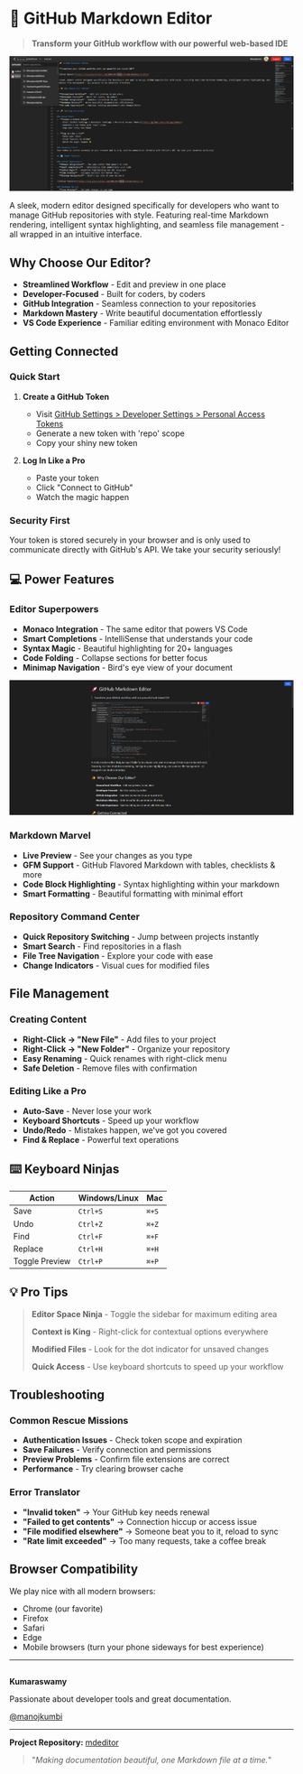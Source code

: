# 🚀 GitHub Markdown Editor

> **Transform your GitHub workflow with our powerful web-based IDE**

![Editor Banner](./images/hero.png)

A sleek, modern editor designed specifically for developers who want to manage GitHub repositories with style. Featuring real-time Markdown rendering, intelligent syntax highlighting, and seamless file management - all wrapped in an intuitive interface.

## Why Choose Our Editor?

- **Streamlined Workflow** - Edit and preview in one place
- **Developer-Focused** - Built for coders, by coders
- **GitHub Integration** - Seamless connection to your repositories
- **Markdown Mastery** - Write beautiful documentation effortlessly
- **VS Code Experience** - Familiar editing environment with Monaco Editor

## Getting Connected

### Quick Start
1. **Create a GitHub Token**
   - Visit [GitHub Settings > Developer Settings > Personal Access Tokens](https://github.com/settings/tokens)
   - Generate a new token with 'repo' scope
   - Copy your shiny new token

2. **Log In Like a Pro**
   - Paste your token
   - Click "Connect to GitHub"
   - Watch the magic happen 

### Security First
Your token is stored securely in your browser and is only used to communicate directly with GitHub's API. We take your security seriously!

## 💻 Power Features

### Editor Superpowers
- **Monaco Integration** - The same editor that powers VS Code
- **Smart Completions** - IntelliSense that understands your code
- **Syntax Magic** - Beautiful highlighting for 20+ languages
- **Code Folding** - Collapse sections for better focus
- **Minimap Navigation** - Bird's eye view of your document

![Editor Features](./images/res.png)

### Markdown Marvel
- **Live Preview** - See your changes as you type
- **GFM Support** - GitHub Flavored Markdown with tables, checklists & more
- **Code Block Highlighting** - Syntax highlighting within your markdown
- **Smart Formatting** - Beautiful formatting with minimal effort

### Repository Command Center
- **Quick Repository Switching** - Jump between projects instantly
- **Smart Search** - Find repositories in a flash
- **File Tree Navigation** - Explore your code with ease
- **Change Indicators** - Visual cues for modified files

## File Management

### Creating Content
- **Right-Click → "New File"** - Add files to your project
- **Right-Click → "New Folder"** - Organize your repository
- **Easy Renaming** - Quick renames with right-click menu
- **Safe Deletion** - Remove files with confirmation

### Editing Like a Pro
- **Auto-Save** - Never lose your work
- **Keyboard Shortcuts** - Speed up your workflow
- **Undo/Redo** - Mistakes happen, we've got you covered
- **Find & Replace** - Powerful text operations

## ⌨️ Keyboard Ninjas

| Action | Windows/Linux | Mac |
|--------|--------------|-----|
| Save | `Ctrl+S` | `⌘+S` |
| Undo | `Ctrl+Z` | `⌘+Z` |
| Find | `Ctrl+F` | `⌘+F` |
| Replace | `Ctrl+H` | `⌘+H` |
| Toggle Preview | `Ctrl+P` | `⌘+P` |

## 💡 Pro Tips

> **Editor Space Ninja** - Toggle the sidebar for maximum editing area
> 
> **Context is King** - Right-click for contextual options everywhere
> 
> **Modified Files** - Look for the dot indicator for unsaved changes
> 
> **Quick Access** - Use keyboard shortcuts to speed up your workflow

##  Troubleshooting

### Common Rescue Missions
- **Authentication Issues** - Check token scope and expiration
- **Save Failures** - Verify connection and permissions
- **Preview Problems** - Confirm file extensions are correct
- **Performance** - Try clearing browser cache

### Error Translator
- **"Invalid token"** → Your GitHub key needs renewal
- **"Failed to get contents"** → Connection hiccup or access issue
- **"File modified elsewhere"** → Someone beat you to it, reload to sync
- **"Rate limit exceeded"** → Too many requests, take a coffee break

##  Browser Compatibility

We play nice with all modern browsers:
- Chrome (our favorite)
- Firefox
- Safari
- Edge
- Mobile browsers (turn your phone sideways for best experience)

---

## 
**Kumaraswamy**  

Passionate about developer tools and great documentation.

 [@manojkumbi](https://github.com/Manojkumbi)

---

**Project Repository:** [mdeditor](https://github.com/Manojkumbi/mdeditor)

> "_Making documentation beautiful, one Markdown file at a time._"